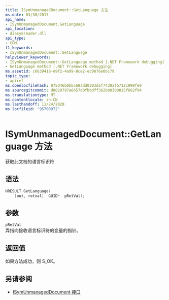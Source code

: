 ```yaml
---
title: ISymUnmanagedDocument::GetLanguage 方法
ms.date: 03/30/2017
api_name:
- ISymUnmanagedDocument.GetLanguage
api_location:
- diasymreader.dll
api_type:
- COM
f1_keywords:
- ISymUnmanagedDocument::GetLanguage
helpviewer_keywords:
- ISymUnmanagedDocument::GetLanguage method [.NET Framework debugging]
- GetLanguage method [.NET Framework debugging]
ms.assetid: c6639418-e9f2-4a99-8ce2-ec9876e0bc79
topic_type:
- apiref
ms.openlocfilehash: 075d46b0bbc68add0203daf7430afb712c998fe0
ms.sourcegitcommit: d8020797a6657d0fbbdff362b80300815f682f94
ms.translationtype: MT
ms.contentlocale: zh-CN
ms.lasthandoff: 11/24/2020
ms.locfileid: "95700972"
---
```

# <a name="isymunmanageddocumentgetlanguage-method"></a>ISymUnmanagedDocument::GetLanguage 方法

获取此文档的语言标识符  
  
## <a name="syntax"></a>语法  
  
```cpp  
HRESULT GetLanguage(  
    [out, retval]  GUID*  pRetVal);  
```  
  
## <a name="parameters"></a>参数  

 `pRetVal`  
 弄指向接收语言标识符的变量的指针。  
  
## <a name="return-value"></a>返回值  

 如果方法成功，则 S_OK。  
  
## <a name="see-also"></a>另请参阅

- [ISymUnmanagedDocument 接口](isymunmanageddocument-interface.md)
